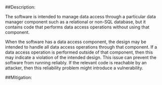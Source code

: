 ##Description:

The software is intended to manage data access through a particular data manager component such as a relational or non-SQL database, but it contains code that performs data access operations without using that component.

When the software has a data access component, the design may be intended to handle all data access operations through that component. If a data access operation is performed outside of that component, then this may indicate a violation of the intended design. This issue can prevent the software from running reliably. If the relevant code is reachable by an attacker, then this reliability problem might introduce a vulnerability.

##Mitigation:
